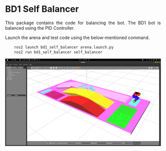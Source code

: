 # BD1 Self Balancer

<p align = "justify">
This package contains the code for balancing the bot. The BD1 bot is balanced using the PID Controller.</p>

Launch the arena and test code using the below-mentioned command.

        ros2 launch bd1_self_balancer arena.launch.py
        ros2 run bd1_self_balancer self_balancer

<div style="text" align="center">
    <img src="https://github.com/hari-vickey/ROS2-Self-Balancing-Bot/blob/main/documents/images/test_sbr_arena.png" />
</div>
